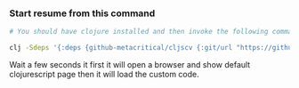 ### Start resume from this command 
```sh
# You should have clojure installed and then invoke the following command

clj -Sdeps '{:deps {github-metacritical/cljscv {:git/url "https://github.com/metacritical/cljscv" :sha "5d8a8a24ea006d68382d144644e3514c51492688"}}}' -m figwheel.main -co '{:main resume.core}' -r
```

Wait a few seconds it first it will open a browser and show default clojurescript 
page then it will load the custom code.

